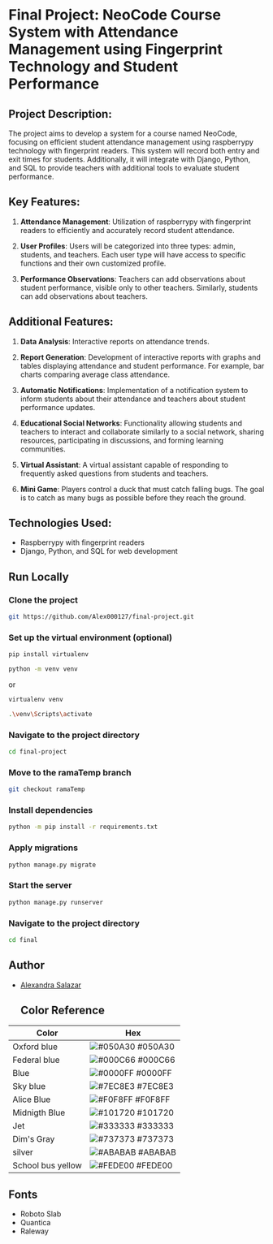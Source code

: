 # Final Project: NeoCode Course System with Attendance Management using Fingerprint Technology and Student Performance

## Project Description:

The project aims to develop a system for a course named NeoCode, focusing on efficient student attendance management using raspberrypy technology with fingerprint readers. This system will record both entry and exit times for students. Additionally, it will integrate with Django, Python, and SQL to provide teachers with additional tools to evaluate student performance.

## Key Features:

1. **Attendance Management**: Utilization of raspberrypy with fingerprint readers to efficiently and accurately record student attendance.

2. **User Profiles**: Users will be categorized into three types: admin, students, and teachers. Each user type will have access to specific functions and their own customized profile.

3. **Performance Observations**: Teachers can add observations about student performance, visible only to other teachers. Similarly, students can add observations about teachers.

## Additional Features:

1. **Data Analysis**: Interactive reports on attendance trends.

2. **Report Generation**: Development of interactive reports with graphs and tables displaying attendance and student performance. For example, bar charts comparing average class attendance.

3. **Automatic Notifications**: Implementation of a notification system to inform students about their attendance and teachers about student performance updates.

4. **Educational Social Networks**: Functionality allowing students and teachers to interact and collaborate similarly to a social network, sharing resources, participating in discussions, and forming learning communities.

5. **Virtual Assistant**: A virtual assistant capable of responding to frequently asked questions from students and teachers.

6. **Mini Game**: Players control a duck that must catch falling bugs. The goal is to catch as many bugs as possible before they reach the ground.

## Technologies Used:

-  Raspberrypy with fingerprint readers
- Django, Python, and SQL for web development

## Run Locally

### Clone the project

```bash
git https://github.com/Alex000127/final-project.git
```

### Set up the virtual environment (optional)

```bash
pip install virtualenv
```

```bash
python -m venv venv
```
or
```bash
virtualenv venv
```

```bash
.\venv\Scripts\activate
```
### Navigate to the project directory

```bash
cd final-project
```

### Move to the ramaTemp branch

```bash
git checkout ramaTemp
```

### Install dependencies

```bash
python -m pip install -r requirements.txt
```


### Apply migrations

```bash
python manage.py migrate
```

### Start the server

```bash
python manage.py runserver
```

### Navigate to the project directory

```bash
cd final
```

## Author

- [Alexandra Salazar](https://github.com/Alex000127)


  ## Color Reference

| Color             | Hex                                                                |
| ----------------- | ------------------------------------------------------------------ |
| Oxford blue | ![#050A30](https://via.placeholder.com/10/050A30?text=+) #050A30 |
| Federal blue | ![#000C66](https://via.placeholder.com/10/000C66?text=+) #000C66 |
| Blue | ![#0000FF](https://via.placeholder.com/10/0000FF?text=+) #0000FF |
| Sky blue | ![#7EC8E3](https://via.placeholder.com/10/7EC8E3?text=+) #7EC8E3 |
| Alice Blue | ![#F0F8FF](https://via.placeholder.com/10/F0F8FF?text=+) #F0F8FF |
| Midnigth Blue| ![#101720](https://via.placeholder.com/10/101720?text=+) #101720 |
| Jet | ![#333333](https://via.placeholder.com/10/333333?text=+) #333333 |
| Dim's Gray | ![#737373](https://via.placeholder.com/10/737373?text=+) #737373 |
| silver  | ![#ABABAB](https://via.placeholder.com/10/ABABAB?text=+) #ABABAB |
| School bus yellow  | ![#FEDE00](https://via.placeholder.com/10/FEDE00?text=+) #FEDE00 |


## Fonts
- Roboto Slab
- Quantica
- Raleway


